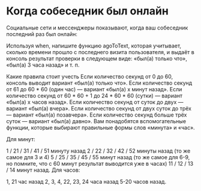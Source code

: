 # Когда собеседник был онлайн

Социальные сети и мессенджеры показывают, когда ваш собеседник последний раз был онлайн:

Используя when, напишите функцию agoToText, которая учитывает, сколько времени прошло с последнего визита пользователя, и выдаёт в консоль результат проверки в следующем виде: «был(а) только что», «был(а) 3 часа назад» и т. п.

Какие правила стоит учесть
Если количество секунд от 0 до 60, консоль выводит вариант «был(а) только что».
Если количество секунд от 61 до 60 * 60 (один час) — вариант «был(а) x минут назад».
Если количество секунд от 60 * 60 + 1 до 24 * 60 * 60 (сутки) — вариант «был(а) x часов назад».
Если количество секунд от суток до двух — вариант «был(а) вчера».
Если количество секунд от двух суток до трёх — вариант «был(а) позавчера».
Если количество секунд больше трёх суток — вариант «был(а) давно».
Вам понадобятся вспомогательные функции, которые выбирают правильные формы слов «минута» и «час».

Для минут:

1 / 21 / 31 / 41 / 51 минуту назад
2 / 22 / 32 / 42 / 52 минуты назад (то же самое для 3 и 4)
5 / 25 / 35 / 45 / 55 минут назад (то же самое для 6-9, но помните, что с 60 минут результат выводится уже в часах)
11 / 12 / 13 / 14 минут назад.
Для часов:

1, 21 час назад
2, 3, 4, 22, 23, 24 часа назад
5-20 часов назад.